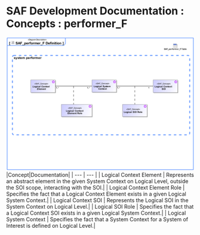 # SAF Development Documentation : Concepts : performer_F 
![SAF_performer_F Definition.svg](./diagrams/SAF_performer_F-Definition.svg)
|Concept|Documentation|
| --- | --- |
| Logical Context Element | Represents an abstract element in the given System Context on Logical Level, outside the SOI scope, interacting with the SOI.|
| Logical Context Element Role | Specifies the fact that a Logical Context Element exists in a given Logical System Context.|
| Logical Context SOI | Represents the Logical SOI in the System Context on Logical Level.|
| Logical SOI Role | Specifies the fact that a Logical Context SOI exists in a given Logical System Context.|
| Logical System Context | Specifies the fact that a System Context for a System of Interest is defined on Logical Level.|
